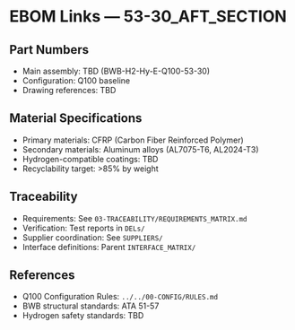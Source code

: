 # EBOM Links — 53-30_AFT_SECTION

## Part Numbers
- Main assembly: TBD (BWB-H2-Hy-E-Q100-53-30)
- Configuration: Q100 baseline
- Drawing references: TBD

## Material Specifications
- Primary materials: CFRP (Carbon Fiber Reinforced Polymer)
- Secondary materials: Aluminum alloys (AL7075-T6, AL2024-T3)
- Hydrogen-compatible coatings: TBD
- Recyclability target: >85% by weight

## Traceability
- Requirements: See `03-TRACEABILITY/REQUIREMENTS_MATRIX.md`
- Verification: Test reports in `DELs/`
- Supplier coordination: See `SUPPLIERS/`
- Interface definitions: Parent `INTERFACE_MATRIX/`

## References
- Q100 Configuration Rules: `../../00-CONFIG/RULES.md`
- BWB structural standards: ATA 51-57
- Hydrogen safety standards: TBD
